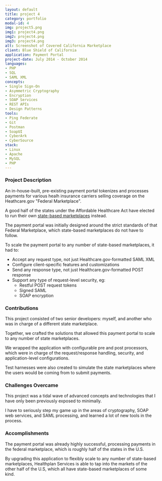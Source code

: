 ```yaml
---
layout: default
title: project 4
category: portfolio
modal-id: 4
img: project5.png
img1: project4.png
img2: project4.png
img3: project4.png
alt: Screenshot of Covered California Marketplace
client: Blue Shield of California
application: Payment Portal
project-date: July 2014 - October 2014
languages:
- PHP
- SQL
- SAML XML
concepts:
- Single Sign-On
- Asymmetric Cryptography
- Encryption
- SOAP Services
- REST APIs
- Design Patterns
tools:
- Ping Federate
- Git
- Postman
- SoapUI
- CyberArk
- CyberSource
stack:
- Linux
- Apache
- MySQL
- PHP
---
```


### Project Description

An in-house-built, pre-existing payment portal tokenizes and processes payments for various healh insurance carriers selling coverage on the Heathcare.gov "Federal Marketplace".

A good half of the states under the Affordable Healthcare Act have elected to run their own [state-based marketplaces](http://kff.org/health-reform/state-indicator/state-health-insurance-marketplace-types/) instead. 

The payment portal was initially designed around the strict standards of that Federal Marketplace, which state-based marketplaces do not have to follow.

To scale the payment portal to any number of state-based marketplaces, it had to:

- Accept any request type, not just Healthcare.gov-formatted SAML XML
- Configure client-specific features and customizations
- Send any response type, not just Healthcare.gov-formatted POST response
- Support any type of request-level security, eg:
   - Restful POST request tokens
   - Signed SAML
   - SOAP encryption

### Contributions

This project consisted of two senior developers: myself, and another who was in charge of a different state marketplace. 

Together, we crafted the solutions that allowed this payment portal to scale to any number of state marketplaces.

We wrapped the application with configurable pre and post processors, which were in charge of the request/response handling, security, and application-level configurations.

Test harnesses were also created to simulate the state marketplaces where the users would be coming from to submit payments.

### Challenges Overcame

This project was a tidal wave of advanced concepts and technologies that I have only been previously exposed to minimally. 

I have to seriously step my game up in the areas of cryptography, SOAP web services, and SAML processing, and learned a lot of new tools in the process.

### Accomplishments

The payment portal was already highly successful, processing payments in the federal marketplace, which is roughly half of the states in the U.S.

By upgrading this application to flexibly scale to any number of state-based marketplaces, Healthplan Services is able to tap into the markets of the other half of the U.S, which all have state-based marketplaces of some kind.

